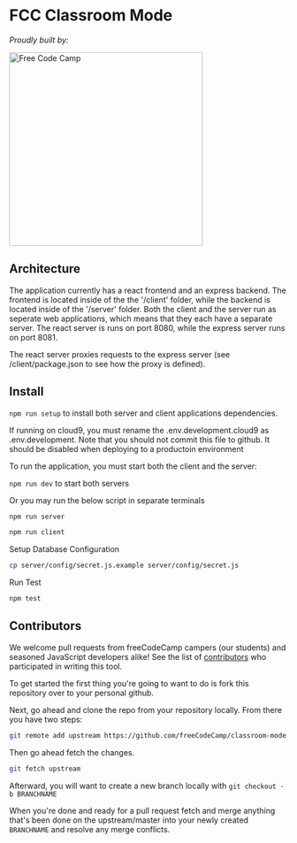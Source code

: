 # FCC Classroom Mode

_Proudly built by:_

<a href="https://www.freecodecamp.org/"><img src="https://raw.githubusercontent.com/freeCodeCamp/assets/master/assets/logos/600x72%20Free%20Code%20Camp%20logo%20for%20Medium%20publication.png" title="Free Code Camp" width=350/></a>

## Architecture

The application currently has a react frontend and an express backend.  The frontend is located inside of the the '/client' folder, while the backend is located inside of the '/server' folder.   Both the client and the server run as seperate web applications, which means that they each have a separate server. The react server is runs on port 8080, while the express server runs on port 8081. 

The react server proxies requests to the express server (see /client/package.json to see how the proxy is defined). 

## Install

`npm run setup` to install both server and client applications dependencies.

If running on cloud9, you must rename the .env.development.cloud9 as .env.development.  Note that you should not commit this file to github.  It should be disabled when deploying to a productoin environment 

To run the application, you must start both the client and the server: 

`npm run dev` to start both servers

Or you may run the below script in separate terminals
```bash
npm run server
```

```bash
npm run client
```

Setup Database Configuration
```bash
cp server/config/secret.js.example server/config/secret.js
```

Run Test
```bash
npm test
```

## Contributors

We welcome pull requests from freeCodeCamp campers (our students) and seasoned JavaScript developers alike! See the list of [contributors](https://github.com/freeCodeCamp/classroom-mode/contributors) who participated in writing this tool. 

To get started the first thing you're going to want to do is fork this repository over to your personal github.

Next, go ahead and clone the repo from your repository locally. From there you have two steps: 

```bash
git remote add upstream https://github.com/freeCodeCamp/classroom-mode.git
```

Then go ahead fetch the changes.

```bash
git fetch upstream
```

Afterward, you will want to create a new branch locally with `git checkout -b BRANCHNAME`

When you're done and ready for a pull request fetch and merge anything that's been done on the upstream/master into your newly created `BRANCHNAME` and resolve any merge conflicts.
